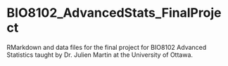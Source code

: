 # BIO8102_AdvancedStats_FinalProject

RMarkdown and data files for the final project for BIO8102 Advanced Statistics taught by Dr. Julien Martin at the University of Ottawa.
